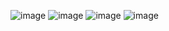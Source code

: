 ![image](https://github.com/user-attachments/assets/429cea83-8ee8-4798-ab4c-63dbf17ba6af)
![image](https://github.com/user-attachments/assets/91382024-7166-4b21-b6a1-d97dc8fd7109)
![image](https://github.com/user-attachments/assets/1ce9008b-2515-46ba-a044-d4de93642b98)
![image](https://github.com/user-attachments/assets/27dc9120-50cd-4245-8a57-4975a0c27a54)
